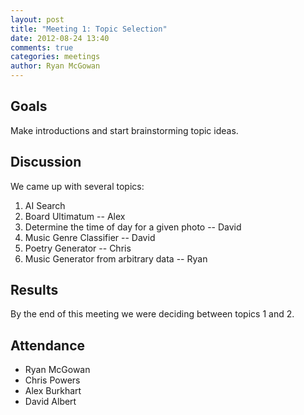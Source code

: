 ```yaml
---
layout: post
title: "Meeting 1: Topic Selection"
date: 2012-08-24 13:40
comments: true
categories: meetings
author: Ryan McGowan
---
```


## Goals

Make introductions and start brainstorming topic ideas.

## Discussion

We came up with several topics:

1.  AI Search
2.  Board Ultimatum -- Alex
3.  Determine the time of day for a given photo -- David
4.  Music Genre Classifier -- David
5.  Poetry Generator -- Chris
6.  Music Generator from arbitrary data -- Ryan


## Results

By the end of this meeting we were deciding between topics 1 and 2.

## Attendance

-   Ryan McGowan
-   Chris Powers
-   Alex Burkhart
-   David Albert
